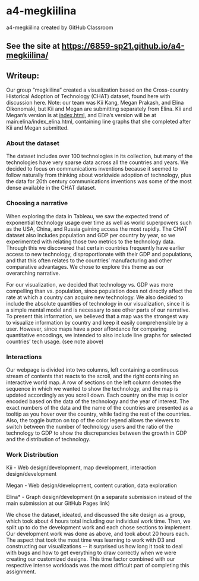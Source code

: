 # a4-megkiilina
a4-megkiilina created by GitHub Classroom
## See the site at https://6859-sp21.github.io/a4-megkiilina/

## Writeup:
Our group “megkiilina” created a visualization based on the Cross-country Historical Adoption of Technology (CHAT) dataset, found here with discussion here.
Note: our team was Kii Kang, Megan Prakash, and Elina Oikonomaki, but Kii and Megan are submitting separately from Elina. Kii and Megan’s version is at [index.html](https://6859-sp21.github.io/a4-megkiilina/), and Elina’s version will be at main:elina/index_elina.html, containing line graphs that she completed after Kii and Megan submitted.

### About the dataset
The dataset includes over 100 technologies in its collection, but many of the technologies have very sparse data across all the countries and years. We decided to focus on communications inventions because it seemed to follow naturally from thinking about worldwide adoption of technology, plus the data for 20th century communications inventions was some of the most dense available in the CHAT dataset.

### Choosing a narrative
When exploring the data in Tableau, we saw the expected trend of exponential technology usage over time as well as world superpowers such as the USA, China, and Russia gaining access the most rapidly. The CHAT dataset also includes population and GDP per country by year, so we experimented with relating those two metrics to the technology data. Through this we discovered that certain countries frequently have earlier access to new technology, disproportionate with their GDP and populations, and that this often relates to the countries’ manufacturing and other comparative advantages. We chose to explore this theme as our overarching narrative.

For our visualization, we decided that technology vs. GDP was more compelling than vs. population, since population does not directly affect the rate at which a country can acquire new technology. We also decided to include the absolute quantities of technology in our visualization, since it is a simple mental model and is necessary to see other parts of our narrative. To present this information, we believed that a map was the strongest way to visualize information by country and keep it easily comprehensible by a user. However, since maps have a poor affordance for comparing quantitative encodings, we intended to also include line graphs for selected countries’ tech usage. (see note above)

### Interactions
Our webpage is divided into two columns, left containing a continuous stream of contents that reacts to the scroll, and the right containing an interactive world map. A row of sections on the left column denotes the sequence in which we wanted to show the technology, and the map is updated accordingly as you scroll down. Each country on the map is color encoded based on the data of the technology and the year of interest. The exact numbers of the data and the name of the countries are presented as a tooltip as you hover over the country, while fading the rest of the countries. Also, the toggle button on top of the color legend allows the viewers to switch between the number of technology users and the ratio of the technology to GDP to show the discrepancies between the growth in GDP and the distribution of technology.

### Work Distribution
Kii - Web design/development, map development, interaction design/development

Megan - Web design/development, content curation, data exploration

Elina* - Graph design/development (in a separate submission instead of the main submission at our GitHub Pages link)

We chose the dataset, ideated, and discussed the site design as a group, which took about 4 hours total including our individual work time. Then, we split up to do the development work and each chose sections to implement. Our development work was done as above, and took about 20 hours each. The aspect that took the most time was learning to work with D3 and constructing our visualizations -- it surprised us how long it took to deal with bugs and how to get everything to draw correctly when we were creating our customized designs. This time factor combined with our respective intense workloads was the most difficult part of completing this assignment.
